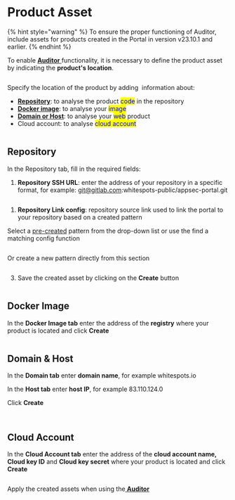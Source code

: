 # Product Asset

{% hint style="warning" %}
To ensure the proper functioning of Auditor, include assets for products created in the Portal in version v23.10.1 and earlier.
{% endhint %}

To enable [**Auditor** ](broken-reference)functionality, it is necessary to define the product asset by indicating the **product's location**.

<figure><img src="../../../.gitbook/assets/image (4) (1) (1).png" alt=""><figcaption></figcaption></figure>

Specify the location of the product by adding <img src="../../../.gitbook/assets/image (133).png" alt="" data-size="line">  information about:

* [**Repository**](product-asset.md#repository): to analyse the product <mark style="color:blue;">code</mark> in the repository
* [**Docker image**](product-asset.md#docker-image): to analyse your <mark style="color:blue;">image</mark>
* [**Domain or Host**](product-asset.md#domain-and-host): to analyse your <mark style="color:blue;">web</mark> product
* Cloud account: to analyse <mark style="color:blue;">cloud account</mark>

<figure><img src="../../../.gitbook/assets/assets.gif" alt=""><figcaption></figcaption></figure>

## Repository

In the Repository tab, fill in the required fields:

1. **Repository SSH URL**: enter the address of your repository in a specific format, for example: git@gitlab.com:whitespots-public/appsec-portal.git

<figure><img src="../../../.gitbook/assets/image (5) (1).png" alt=""><figcaption></figcaption></figure>

1. **Repository Link config**: repository source link used to link the portal to your repository based on a created pattern

Select a [pre-created](../../general-portal-settings/repository-link-configs.md) pattern from the drop-down list or use the find a matching config function

<figure><img src="../../../.gitbook/assets/repos asset 2.gif" alt=""><figcaption></figcaption></figure>

Or create a new pattern directly from this section

<figure><img src="../../../.gitbook/assets/repos 3(1).gif" alt=""><figcaption></figcaption></figure>

3. Save the created asset by clicking on the **Create** button

<figure><img src="../../../.gitbook/assets/asset rep 4.png" alt=""><figcaption></figcaption></figure>

## Docker Image

In the **Docker Image tab** enter the address of the **registry** where your product is located and click **Create**

<figure><img src="../../../.gitbook/assets/image (6) (1).png" alt=""><figcaption></figcaption></figure>

## Domain & Host

In the **Domain tab** enter **domain name**, for example whitespots.io

In the **Host tab** enter **host IP**, for example 83.110.124.0

Click **Create**

<figure><img src="../../../.gitbook/assets/image (7) (1).png" alt=""><figcaption></figcaption></figure>

<figure><img src="../../../.gitbook/assets/image (8).png" alt=""><figcaption></figcaption></figure>

## Cloud Account

In the **Cloud Account tab** enter the address of the **cloud account name, Cloud key ID** and **Cloud key secret** where your product is located and click **Create**

<figure><img src="../../../.gitbook/assets/image (9).png" alt=""><figcaption></figcaption></figure>

Apply the created assets when using the[ **Auditor**](../../../auditor/features/run-audit/)
